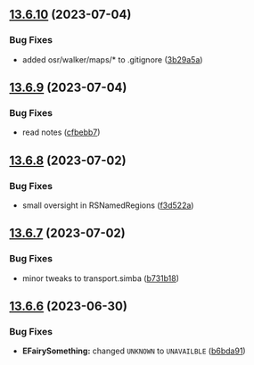 ## [13.6.10](https://github.com/Torwent/WaspLib/compare/v13.6.9...v13.6.10) (2023-07-04)


### Bug Fixes

* added osr/walker/maps/* to .gitignore ([3b29a5a](https://github.com/Torwent/WaspLib/commit/3b29a5ab91dc89611e2b3fb214dcdea47b8ae1b8))



## [13.6.9](https://github.com/Torwent/WaspLib/compare/v13.6.8...v13.6.9) (2023-07-04)


### Bug Fixes

* read notes ([cfbebb7](https://github.com/Torwent/WaspLib/commit/cfbebb7526a1c0acb3f8ccab140d41c7aea7cac2))



## [13.6.8](https://github.com/Torwent/WaspLib/compare/v13.6.7...v13.6.8) (2023-07-02)


### Bug Fixes

* small oversight in RSNamedRegions ([f3d522a](https://github.com/Torwent/WaspLib/commit/f3d522addf9788a54bc643e1787ce0aba3d76b46))



## [13.6.7](https://github.com/Torwent/WaspLib/compare/v13.6.6...v13.6.7) (2023-07-02)


### Bug Fixes

* minor tweaks to transport.simba ([b731b18](https://github.com/Torwent/WaspLib/commit/b731b18d4c65271ea146018066b55355257cadfb))



## [13.6.6](https://github.com/Torwent/WaspLib/compare/v13.6.5...v13.6.6) (2023-06-30)


### Bug Fixes

* **EFairySomething:** changed `UNKNOWN` to `UNAVAILBLE` ([b6bda91](https://github.com/Torwent/WaspLib/commit/b6bda91f298abdf16467cb5cf775dcd693a8df1d))



